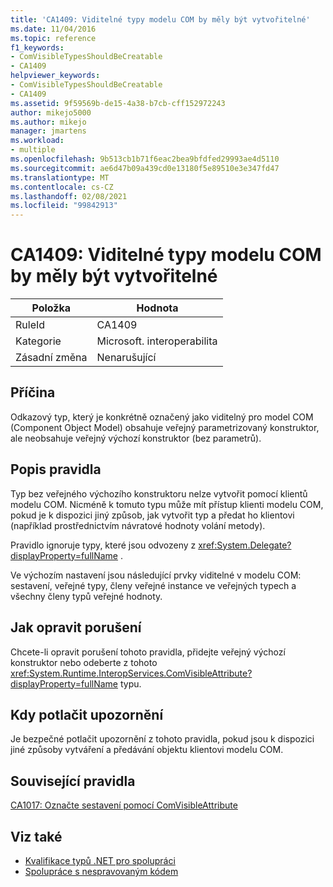 ```yaml
---
title: 'CA1409: Viditelné typy modelu COM by měly být vytvořitelné'
ms.date: 11/04/2016
ms.topic: reference
f1_keywords:
- ComVisibleTypesShouldBeCreatable
- CA1409
helpviewer_keywords:
- ComVisibleTypesShouldBeCreatable
- CA1409
ms.assetid: 9f59569b-de15-4a38-b7cb-cff152972243
author: mikejo5000
ms.author: mikejo
manager: jmartens
ms.workload:
- multiple
ms.openlocfilehash: 9b513cb1b71f6eac2bea9bfdfed29993ae4d5110
ms.sourcegitcommit: ae6d47b09a439cd0e13180f5e89510e3e347fd47
ms.translationtype: MT
ms.contentlocale: cs-CZ
ms.lasthandoff: 02/08/2021
ms.locfileid: "99842913"
---
```

# <a name="ca1409-com-visible-types-should-be-creatable"></a>CA1409: Viditelné typy modelu COM by měly být vytvořitelné

|Položka|Hodnota|
|-|-|
|RuleId|CA1409|
|Kategorie|Microsoft. interoperabilita|
|Zásadní změna|Nenarušující|

## <a name="cause"></a>Příčina
Odkazový typ, který je konkrétně označený jako viditelný pro model COM (Component Object Model) obsahuje veřejný parametrizovaný konstruktor, ale neobsahuje veřejný výchozí konstruktor (bez parametrů).

## <a name="rule-description"></a>Popis pravidla
Typ bez veřejného výchozího konstruktoru nelze vytvořit pomocí klientů modelu COM. Nicméně k tomuto typu může mít přístup klienti modelu COM, pokud je k dispozici jiný způsob, jak vytvořit typ a předat ho klientovi (například prostřednictvím návratové hodnoty volání metody).

Pravidlo ignoruje typy, které jsou odvozeny z <xref:System.Delegate?displayProperty=fullName> .

Ve výchozím nastavení jsou následující prvky viditelné v modelu COM: sestavení, veřejné typy, členy veřejné instance ve veřejných typech a všechny členy typů veřejné hodnoty.

## <a name="how-to-fix-violations"></a>Jak opravit porušení
Chcete-li opravit porušení tohoto pravidla, přidejte veřejný výchozí konstruktor nebo odeberte z tohoto <xref:System.Runtime.InteropServices.ComVisibleAttribute?displayProperty=fullName> typu.

## <a name="when-to-suppress-warnings"></a>Kdy potlačit upozornění
Je bezpečné potlačit upozornění z tohoto pravidla, pokud jsou k dispozici jiné způsoby vytváření a předávání objektu klientovi modelu COM.

## <a name="related-rules"></a>Související pravidla
[CA1017: Označte sestavení pomocí ComVisibleAttribute](/dotnet/fundamentals/code-analysis/quality-rules/ca1017)

## <a name="see-also"></a>Viz také

- [Kvalifikace typů .NET pro spolupráci](/dotnet/framework/interop/qualifying-net-types-for-interoperation)
- [Spolupráce s nespravovaným kódem](/dotnet/framework/interop/index)
